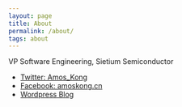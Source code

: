 ```yaml
---
layout: page
title: About
permalink: /about/
tags: about
---
```


VP Software Engineering, Sietium Semiconductor

* [Twitter: Amos_Kong](https://twitter.com/amos_kong)
* [Facebook: amoskong.cn](https://www.facebook.com/amoskong.cn/)
* [Wordpress Blog](https://amoskong.wordpress.com/)
